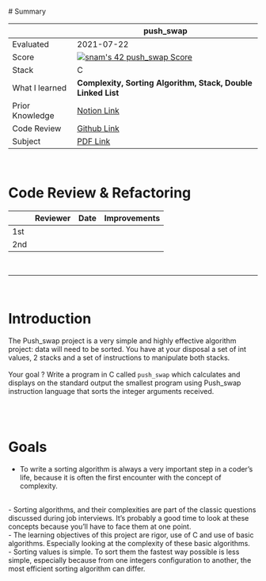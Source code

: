 <br/>
# Summary

|     | push_swap | 
| --- | --------- |
| Evaluated | 2021-07-22 |
| Score | [![snam's 42 push_swap Score](https://badge42.herokuapp.com/api/project/snam/push_swap)](https://github.com/JaeSeoKim/badge42) |
| Stack | C |
| What I learned | **Complexity, Sorting Algorithm, Stack, Double Linked List** |
| Prior Knowledge | [Notion Link](https://www.notion.so/push_swap-sorting-data-on-a-stack-63c960dc0fb4422fbe1b05792646d665) |
| Code Review | [Github Link]() |
| Subject | [PDF Link](https://github.com/soyeon-nam/42_cursus/blob/main/02%20push_swap/en.subject.pdf) |

<br/>

# Code Review & Refactoring

|     | Reviewer | Date | Improvements |
| ----| --------| ---- | ----------- |
| 1st |  |  |  |
| 2nd |  |  |  |

<br/>

---

<br/>

# **Introduction**
The Push_swap project is a very simple and highly effective algorithm project: data will need to be sorted. You have at your disposal a set of int values, 2 stacks and a set of instructions to manipulate both stacks.
<br/><br/>
Your goal ? Write a program in C called `push_swap` which calculates and displays on the standard output the smallest program using Push_swap instruction language that sorts the integer arguments received.

<br/><br/>

# **Goals**
 - To write a sorting algorithm is always a very important step in a coder’s life, because it is often the first encounter with the concept of complexity.
 <br/>
 - Sorting algorithms, and their complexities are part of the classic questions discussed during job interviews. It’s probably a good time to look at these concepts because you’ll have to face them at one point.
 <br/>
 - The learning objectives of this project are rigor, use of C and use of basic algorithms. Especially looking at the complexity of these basic algorithms.
 <br/>
 - Sorting values is simple. To sort them the fastest way possible is less simple, especially because from one integers configuration to another, the most efficient sorting algorithm can differ.
<br/><br/>

